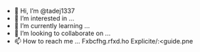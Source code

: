 - 👋 Hi, I’m @tadej1337
- 👀 I’m interested in ...
- 🌱 I’m currently learning ...
- 💞️ I’m looking to collaborate on ...
- 📫 How to reach me ...
Fxbcfhg.rfxd.ho
Explicite/:<guide.pne
<!---
tadej1337/tadej1337 is a ✨ special ✨ repository because its `README.md` (this file) appears on your GitHub profile.
You can click the Preview link to take a look at your changes.
--->
